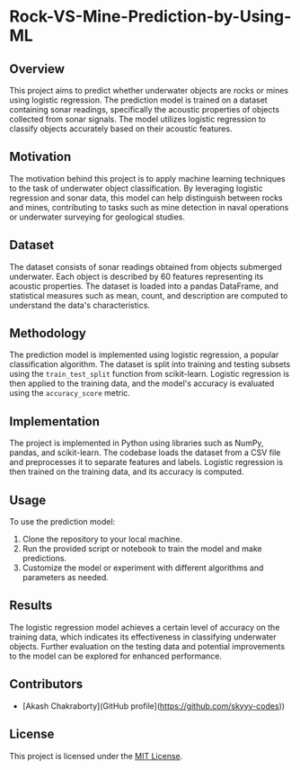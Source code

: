 # Rock-VS-Mine-Prediction-by-Using-ML

## Overview

This project aims to predict whether underwater objects are rocks or mines using logistic regression. The prediction model is trained on a dataset containing sonar readings, specifically the acoustic properties of objects collected from sonar signals. The model utilizes logistic regression to classify objects accurately based on their acoustic features.

## Motivation

The motivation behind this project is to apply machine learning techniques to the task of underwater object classification. By leveraging logistic regression and sonar data, this model can help distinguish between rocks and mines, contributing to tasks such as mine detection in naval operations or underwater surveying for geological studies.

## Dataset

The dataset consists of sonar readings obtained from objects submerged underwater. Each object is described by 60 features representing its acoustic properties. The dataset is loaded into a pandas DataFrame, and statistical measures such as mean, count, and description are computed to understand the data's characteristics.

## Methodology

The prediction model is implemented using logistic regression, a popular classification algorithm. The dataset is split into training and testing subsets using the `train_test_split` function from scikit-learn. Logistic regression is then applied to the training data, and the model's accuracy is evaluated using the `accuracy_score` metric.

## Implementation

The project is implemented in Python using libraries such as NumPy, pandas, and scikit-learn. The codebase loads the dataset from a CSV file and preprocesses it to separate features and labels. Logistic regression is then trained on the training data, and its accuracy is computed. 

## Usage

To use the prediction model:

1. Clone the repository to your local machine.
2. Run the provided script or notebook to train the model and make predictions.
3. Customize the model or experiment with different algorithms and parameters as needed.

## Results

The logistic regression model achieves a certain level of accuracy on the training data, which indicates its effectiveness in classifying underwater objects. Further evaluation on the testing data and potential improvements to the model can be explored for enhanced performance.

## Contributors

- [Akash Chakraborty](GitHub profile](https://github.com/skyyy-codes))

## License

This project is licensed under the [MIT License](https://github.com/skyyy-codes/Rock-VS-Mine-Prediction-by-Using-ML/blob/main/LICENSE).

